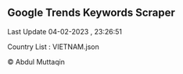 

## Google Trends Keywords Scraper 
 
Last Update 04-02-2023 , 23:26:51

Country List :
VIETNAM.json



© Abdul Muttaqin 
